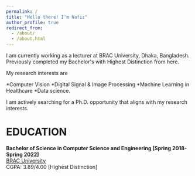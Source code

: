 ```yaml
---
permalink: /
title: "Hello there! I'm Nafiz"
author_profile: true
redirect_from: 
  - /about/
  - /about.html
---
```


I am currently working as a lecturer at BRAC University, Dhaka, Bangladesh. Previously completed my Bachelor's with Highest Distinction from here.

My research interests are 

*Computer Vision
*Digital Signal & Image Processing
*Machine Learning in Healthcare
*Data science.

I am actively searching for a Ph.D. opportunity that aligns with my research interests.

# EDUCATION

**Bachelor of Science in Computer Science and Engineering [Spring 2018- Spring 2022]**  
[BRAC University](www.bracu.ac.bd)  
CGPA: 3.89/4.00 [Highest Distinction]
